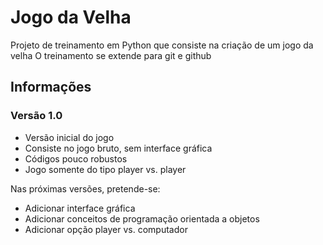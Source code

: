 # Jogo da Velha
Projeto de treinamento em Python que consiste na criação de um jogo da velha
O treinamento se extende para git e github

## Informações
### Versão 1.0
- Versão inicial do jogo
- Consiste no jogo bruto, sem interface gráfica 
- Códigos pouco robustos
- Jogo somente do tipo player vs. player

Nas próximas versões, pretende-se: 

- Adicionar interface gráfica
- Adicionar conceitos de programação orientada a objetos
- Adicionar opção player vs. computador